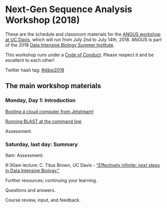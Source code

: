 # Next-Gen Sequence Analysis Workshop (2018)

These are the schedule and classroom materials for the
[ANGUS workshop at UC Davis](http://ivory.idyll.org/dibsi/ANGUS.html),
which will run from July 2nd to July 14th, 2018.  ANGUS is part of the
2018
[Data Intensive Biology Summer Institute](http://ivory.idyll.org/dibsi/).

This workshop runs under a [Code of Conduct](code-of-conduct.html). Please
respect it and be excellent to each other!

Twitter hash tag: [#dibsi2018](https://twitter.com/search?f=tweets&q=%23dibsi2018&src=typd)

## The main workshop materials

### Monday, Day 1: Introduction

[Booting a cloud computer from Jetstream!](jetstream/boot.html)

[Running BLAST at the command line](running-command-line-blast.html)

Assessment.

### Saturday, last day: Summary

9am: Assessment.

9:30am lecture: C. Titus Brown, UC Davis - ["Effectively infinite: next steps in Data Intensive Biology."](https://osf.io/pbmeh/)

Further resources; continuing your learning.

Questions and answers.

Course review, input, and feedback.
